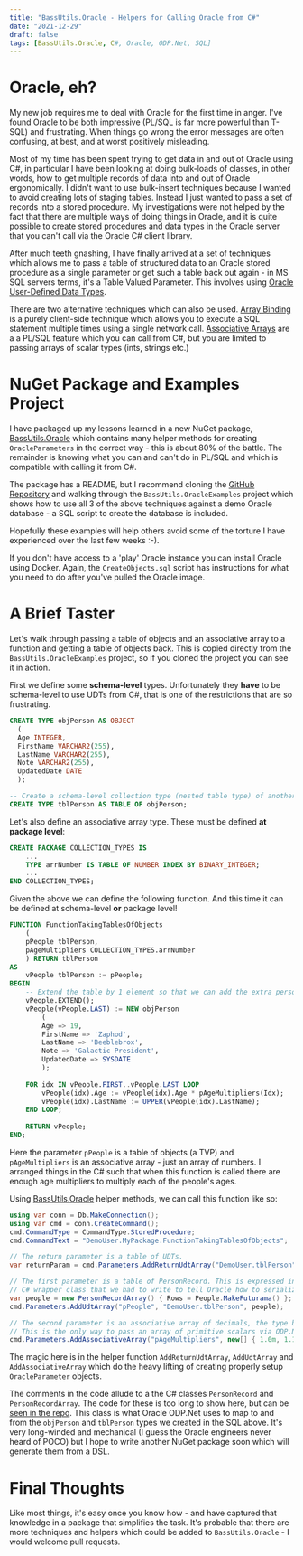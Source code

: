 ```yaml
---
title: "BassUtils.Oracle - Helpers for Calling Oracle from C#"
date: "2021-12-29"
draft: false
tags: [BassUtils.Oracle, C#, Oracle, ODP.Net, SQL]
---
```


# Oracle, eh?

My new job requires me to deal with Oracle for the first time in anger. I've found Oracle
to be both impressive (PL/SQL is far more powerful than T-SQL) and frustrating. When things
go wrong the error messages are often confusing, at best, and at worst positively misleading.

Most of my time has been spent trying to get data in and out of Oracle using C#, in particular
I have been looking at doing bulk-loads of classes, in other words, how to get multiple
records of data into and out of Oracle ergonomically. I didn't want to use bulk-insert 
techniques because I wanted to avoid creating lots of staging tables. Instead I just wanted to
pass a set of records into a stored procedure. My investigations were not helped by the
fact that there are multiple ways of doing things in Oracle, and it is quite possible to
create stored procedures and data types in the Oracle server that you can't call via the
Oracle C# client library.

After much teeth gnashing, I have finally arrived at a set of techniques which allows me
to pass a table of structured data to an Oracle stored procedure as a single parameter or get
such a table back out again - in MS SQL servers terms, it's a Table Valued Parameter. This
involves using
[Oracle User-Defined Data Types](https://docs.oracle.com/en/database/oracle/oracle-data-access-components/19.3.2/odpnt/featUDTs.html#GUID-7913CDD0-CB22-4257-828F-FBCCA3FE9126).

There are two alternative techniques which can also be used.
[Array Binding](https://docs.oracle.com/en/database/oracle/oracle-data-access-components/19.3.2/odpnt/featOraCommand.html#GUID-FACB870D-6F8B-46EA-95EA-65C6C6536B9E)
is a purely
client-side technique which allows you to execute a SQL statement multiple times using a
single network call.
[Associative Arrays](https://docs.oracle.com/en/database/oracle/oracle-data-access-components/19.3.2/odpnt/featOraCommand.html#GUID-05A6D391-E77F-41AF-83A2-FE86A3D98872)
are a a PL/SQL feature which you can call from C#, but you are limited to passing
arrays of scalar types (ints, strings etc.)

# NuGet Package and Examples Project

I have packaged up my lessons learned in a new NuGet package,
[BassUtils.Oracle](https://www.nuget.org/packages/BassUtils.Oracle) which contains
many helper methods for creating `OracleParameters` in the correct way - this is about 80%
of the battle. The remainder is knowing what you can and can't do in PL/SQL and which is
compatible with calling it from C#.

The package has a README, but I recommend cloning the
[GitHub Repository](https://www.github.com/PhilipDaniels/BassUtils)
and walking through the `BassUtils.OracleExamples` project which shows how to use all 3
of the above techniques against a demo Oracle database - a SQL script to create the
database is included.

Hopefully these examples will help others avoid some of the torture I have experienced
over the last few weeks :-).

If you don't have access to a 'play' Oracle instance you can install Oracle using
Docker. Again, the `CreateObjects.sql` script has instructions for what you need to
do after you've pulled the Oracle image.

# A Brief Taster

Let's walk through passing a table of objects and an associative array to a function
and getting a table of objects back. This is copied directly from the
`BassUtils.OracleExamples` project, so if you cloned the project you can see it in
action.

First we define some **schema-level** types. Unfortunately they **have** to be schema-level
to use UDTs from C#, that is one of the restrictions that are so frustrating.


```SQL
CREATE TYPE objPerson AS OBJECT
  (
  Age INTEGER,
  FirstName VARCHAR2(255),
  LastName VARCHAR2(255),
  Note VARCHAR2(255),
  UpdatedDate DATE
  );

-- Create a schema-level collection type (nested table type) of another schema-level type.
CREATE TYPE tblPerson AS TABLE OF objPerson;
```

Let's also define an associative array type. These must be defined **at package level**:

```SQL
CREATE PACKAGE COLLECTION_TYPES IS
	...
	TYPE arrNumber IS TABLE OF NUMBER INDEX BY BINARY_INTEGER;
	...
END COLLECTION_TYPES;
```


Given the above we can define the following function. And this time it can be defined
at schema-level **or** package level!


```SQL
FUNCTION FunctionTakingTablesOfObjects
	(
	pPeople tblPerson,
	pAgeMultipliers COLLECTION_TYPES.arrNumber
	) RETURN tblPerson
AS
	vPeople tblPerson := pPeople;
BEGIN
  	-- Extend the table by 1 element so that we can add the extra person. 
	vPeople.EXTEND();
	vPeople(vPeople.LAST) := NEW objPerson
		(
		Age => 19,
		FirstName => 'Zaphod',
		LastName => 'Beeblebrox',
		Note => 'Galactic President',
		UpdatedDate => SYSDATE
		);
		
	FOR idx IN vPeople.FIRST..vPeople.LAST LOOP
    	vPeople(idx).Age := vPeople(idx).Age * pAgeMultipliers(Idx);
    	vPeople(idx).LastName := UPPER(vPeople(idx).LastName);
  	END LOOP;
		
	RETURN vPeople;
END;	
```

Here the parameter `pPeople` is a table of objects (a TVP) and `pAgeMultipliers` is an
associative array - just an array of numbers. I arranged things in the C# such that when
this function is called there are enough age multipliers to multiply each of the people's
ages.

Using [BassUtils.Oracle](https://www.nuget.org/packages/BassUtils.Oracle)
helper methods, we can call this function like so:

```csharp
using var conn = Db.MakeConnection();
using var cmd = conn.CreateCommand();
cmd.CommandType = CommandType.StoredProcedure;
cmd.CommandText = "DemoUser.MyPackage.FunctionTakingTablesOfObjects";

// The return parameter is a table of UDTs.
var returnParam = cmd.Parameters.AddReturnUdtArray("DemoUser.tblPerson");

// The first parameter is a table of PersonRecord. This is expressed in the special
// C# wrapper class that we had to write to tell Oracle how to serialize these things.
var people = new PersonRecordArray() { Rows = People.MakeFuturama() };
cmd.Parameters.AddUdtArray("pPeople", "DemoUser.tblPerson", people);

// The second parameter is an associative array of decimals, the type being declared in a package.
// This is the only way to pass an array of primitive scalars via ODP.Net.
cmd.Parameters.AddAssociativeArray("pAgeMultipliers", new[] { 1.0m, 1.1m, 1.2m, 4.4m });
```

The magic here is in the helper function `AddReturnUdtArray`, `AddUdtArray` and `AddAssociativeArray`
which do the heavy lifting of creating properly setup `OracleParameter` objects.

The comments in the code allude to a the C# classes `PersonRecord` and `PersonRecordArray`. The code
for these is too long to show here, but can be
[seen in the repo](https://github.com/PhilipDaniels/BassUtils/blob/master/BassUtils.OracleExamples/OracleUDTs/PersonRecord.cs).
This class is what Oracle ODP.Net uses to map to and from the `objPerson` and `tblPerson` types
we created in the SQL above. It's very long-winded and mechanical (I guess the Oracle engineers never
heard of POCO) but I hope to write another NuGet package soon which will generate them from a DSL.

# Final Thoughts

Like most things, it's easy once you know how - and have captured that knowledge in a package
that simplifies the task. It's probable that there are more techniques and helpers which could
be added to `BassUtils.Oracle` - I would welcome pull requests.
